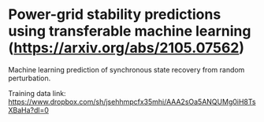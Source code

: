 # Power-grid stability predictions using transferable machine learning (https://arxiv.org/abs/2105.07562)

Machine learning prediction of synchronous state recovery from random perturbation.

Training data link:
https://www.dropbox.com/sh/jsehhmpcfx35mhi/AAA2sOa5ANQUMg0iH8TsXBaHa?dl=0
